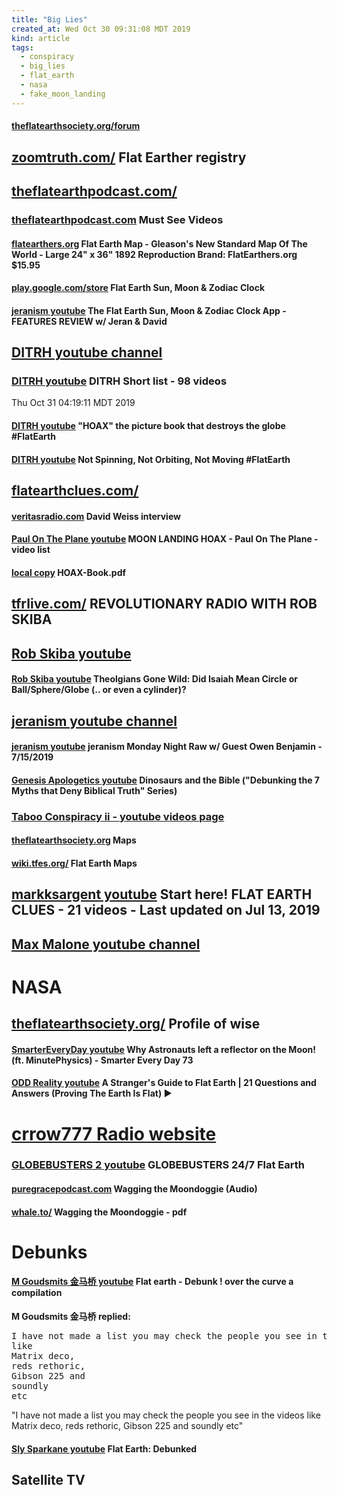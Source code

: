 ```yaml
---
title: "Big Lies"
created_at: Wed Oct 30 09:31:08 MDT 2019
kind: article
tags:
  - conspiracy
  - big_lies
  - flat_earth
  - nasa
  - fake_moon_landing
---
```


<h4>
  <a href="https://www.theflatearthsociety.org/forum" target="_blank">theflatearthsociety.org/forum</a>
</h4>

<h2>
  <a href="https://zoomtruth.com/Account/Login" target="_blank">zoomtruth.com/</a>
  Flat Earther registry
</h2>

<h2>
  <a href="https://www.theflatearthpodcast.com/" target="_blank">theflatearthpodcast.com/</a>
</h2>

<h3>
  <a href="https://www.theflatearthpodcast.com/must-see-videos/" target="_blank">theflatearthpodcast.com</a>
  Must See Videos
</h3>

<h4>
  <a href="https://flatearthers.org/FlatEarthers/flat-earth-map" target="_blank">flatearthers.org</a>
  Flat Earth Map - Gleason's New Standard Map Of The World - Large 24" x 36" 1892 Reproduction Brand: FlatEarthers.org $15.95
</h4>

<h4>
  <a href="https://play.google.com/store/apps/details?id=com.flatearthsun" target="_blank">play.google.com/store</a>
  Flat Earth Sun, Moon & Zodiac Clock
</h4>

<h4>
  <a href="https://www.youtube.com/watch?v=IZhitQfbpss" target="_blank">jeranism youtube</a>
  The Flat Earth Sun, Moon & Zodiac Clock App - FEATURES REVIEW w/ Jeran & David
</h4>

<h2>
  <a href="https://www.youtube.com/channel/UCz6s_ScG0PZThdwhKsUFSRw/featured" target="_blank">DITRH youtube channel</a>
</h2>

<h3>
  <a href="https://www.youtube.com/playlist?list=PLEzivhxtxgbv2hEBOrfkjHnRnpbH9hlXR" target="_blank">DITRH youtube</a>
  DITRH Short list - 98 videos
</h3>

Thu Oct 31 04:19:11 MDT 2019

<h4>
  <a href="https://www.youtube.com/watch?v=Wbt7I_oGBtI" target="_blank">DITRH youtube</a>
  "HOAX" the picture book that destroys the globe #FlatEarth
</h4>

<h4>
  <a href="https://www.youtube.com/watch?v=CgrdOu4Sl3g" target="_blank">DITRH youtube</a>
  Not Spinning, Not Orbiting, Not Moving #FlatEarth
</h4>

<h2>
  <a href="http://www.flatearthclues.com/" target="_blank">flatearthclues.com/</a>
</h2>

<h4>
  <a href="https://www.veritasradio.com/guests/2016/11nov/VS-161103-dweiss.php" target="_blank">veritasradio.com</a>
  David Weiss interview
</h4>

<h4>
  <a href="https://www.youtube.com/playlist?list=PLP6MVv6qg6qRK_HWNDSFMzaitzBv13tTH" target="_blank">Paul On The Plane youtube</a>
  MOON LANDING HOAX - Paul On The Plane - video list
</h4>

<h4>
<a href="/assets/pdf/HOAX-Book.pdf" target="_blank">local copy</a>
  HOAX-Book.pdf
</h4>

<h2>
  <a href="https://tfrlive.com/revolutionary-radio-with-rob-skiba-88480/" target="_blank">tfrlive.com/</a>
  REVOLUTIONARY RADIO WITH ROB SKIBA
</h2>

<h2>
  <a href="https://www.youtube.com/channel/UCoiIt_v1D-6z75LmrdIU2aw/featured" target="_blank">Rob Skiba youtube</a>
</h2>

<h4>
  <a href="https://www.youtube.com/watch?v=QbWpeS14FTM" target="_blank">Rob Skiba youtube</a>
  Theolgians Gone Wild: Did Isaiah Mean Circle or Ball/Sphere/Globe (.. or even a cylinder)?
</h4>

<h2>
  <a href="https://www.youtube.com/channel/UCS_FY5mR4g22L_E9t1D_ExQ" target="_blank">jeranism youtube channel</a>
</h2>

<h4>
  <a href="https://www.youtube.com/watch?v=4TUjjrO2zSs" target="_blank">jeranism youtube</a>
  jeranism Monday Night Raw w/ Guest Owen Benjamin - 7/15/2019
</h4>

<h4>
  <a href="https://www.youtube.com/watch?v=m3vQvgfwvbc" target="_blank">Genesis Apologetics youtube</a>
  Dinosaurs and the Bible ("Debunking the 7 Myths that Deny Biblical Truth" Series)
</h4>

<h3>
  <a href="https://www.youtube.com/channel/UCU-1R9qMNQcSupm6o1TfSTQ/videos" target="_blank">Taboo Conspiracy ii - youtube videos page</a>
</h3>

<h4>
  <a href="https://www.theflatearthsociety.org/home/index.php/featured/maps" target="_blank">theflatearthsociety.org</a>
  Maps
</h4>

<h4>
  <a href="https://wiki.tfes.org/Flat_Earth_Maps" target="_blank">wiki.tfes.org/</a>
  Flat Earth Maps
</h4>

<h2>
  <a href="https://www.youtube.com/playlist?list=PLltxIX4B8_URNUzDE2sXctnUAEXgEDDGn" target="_blank">markksargent youtube</a>
  Start here! FLAT EARTH CLUES - 21 videos - Last updated on Jul 13, 2019
</h2>

<h2>
  <a href="https://www.youtube.com/channel/UCAlgG8vuf46TbGj83_RwWPA" target="_blank">Max Malone youtube channel</a>
</h2>

<h1>NASA</h1>

<h2>
  <a href="https://www.theflatearthsociety.org/forum/index.php?action=profile;u=1459567" target="_blank">theflatearthsociety.org/</a>
  Profile of wise
</h2>

<h4>
  <a href="https://www.youtube.com/watch?v=dsRsap2_RAc" target="_blank">SmarterEveryDay youtube</a>
  Why Astronauts left a reflector on the Moon! (ft. MinutePhysics) - Smarter Every Day 73
</h4>

<h4>
  <a href="https://www.youtube.com/watch?v=k0xClWgidZU" target="_blank">ODD Reality youtube</a>
  A Stranger's Guide to Flat Earth | 21 Questions and Answers (Proving The Earth Is Flat) ▶️️
</h4>

<h1>
  <a href="https://www.crrow777radio.com/blog/" target="_blank">crrow777 Radio website</a>
</h1>

<h3>
  <a href="https://www.youtube.com/watch?v=ISJuDY4zKb0" target="_blank">GLOBEBUSTERS 2 youtube</a>
  GLOBEBUSTERS 24/7 Flat Earth
</h3>

<h4>
  <a href="https://puregracepodcast.com/misc-interest/wagging-the-moondoggie/" target="_blank">puregracepodcast.com</a>
  Wagging the Moondoggie (Audio)
</h4>

<h4>
  <a href="http://whale.to/c/Dave%20McGowan%20-%20Wagging%20The%20Moon%20Doggie.pdf" target="_blank">whale.to/</a>
  Wagging the Moondoggie - pdf
</h4>

<h1>Debunks</h1>

<h4>
  <a href="https://www.youtube.com/watch?v=bUwrhZNVwlw" target="_blank">M Goudsmits 金马桥 youtube</a>
  Flat earth - Debunk ! over the curve a compilation
</h4>

<b>M Goudsmits 金马桥 replied:</b>

<pre>
I have not made a list you may check the people you see in the videos
like
Matrix deco,
reds rethoric,
Gibson 225 and
soundly
etc
</pre>

"I have not made a list you may check the people you see in the videos like Matrix deco, reds rethoric, Gibson 225 and soundly etc"

<h4>
  <a href="https://www.youtube.com/watch?v=V03eF0bcYno" target="_blank">Sly Sparkane youtube</a>
  Flat Earth: Debunked
</h4>

<h2>Satellite TV</h2>

<!--
html boilerplate fragments
<a href="" target="_blank"></a>
<a name=""></a>
<img src="" width="400px">
<ul>
  <li></li>
  <li><a href="" target="_blank"></a></li>
</ul>
<pre>
</pre>
<p style="margin-bottom: 2em;"></p>
<hr style="border: 0; height: 3px; background: #333; background-image: linear-gradient(to right, #ccc, #333, #ccc);">
<pre><code>
</code></pre>
<math xmlns='http://www.w3.org/1998/Math/MathML' display='block'>
</math>
:-->
